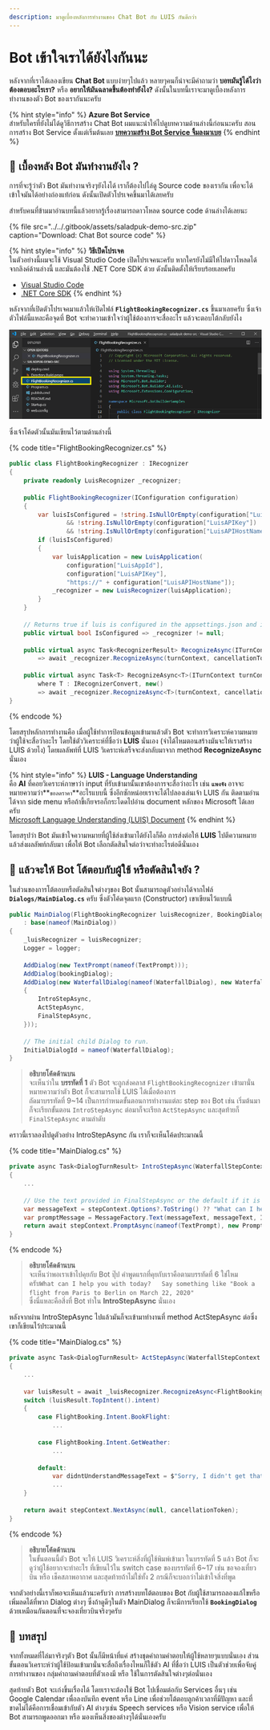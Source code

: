 ```yaml
---
description: มาดูเบื้องหลังการทำงานของ Chat Bot กับ LUIS กันดีกว่า
---
```


# Bot เข้าใจเราได้ยังไงกันนะ

หลังจากที่เราได้เลองเขียน **Chat Bot** แบบง่ายๆไปแล้ว หลายๆคนก็น่าจะมีคำถามว่า **บอทมันรู้ได้ไงว่าต้องตอบอะไรเรา?** หรือ **อยากให้มันฉลาดขึ้นต้องทำยังไง?** ดังนั้นในบทนี้เราจะมาดูเบื้องหลังการทำงานของตัว Bot ของเรากันนะครับ

{% hint style="info" %}
**Azure Bot Service**  
สำหรับใครที่ยังไม่ได้ดูวิธีการสร้าง Chat Bot ผมแนะนำให้ไปดูบทความด้านล่างนี้ก่อนนะครับ สอนการสร้าง Bot Service ตั้งแต่เริ่มต้นเลย [**บทความสร้าง Bot Service จิ้มลงมาเบย**](https://saladpuk.gitbook.io/learn/cloud/azure-bot-service) 
{% endhint %}

## 🤔 เบื้องหลัง Bot มันทำงานยังไง ?

การที่จะรู้ว่าตัว Bot มันทำงานจริงๆยังไงได้ เราก็ต้องไปไล่ดู Source code ของเรากัน เพื่อจะได้เข้าใจมันได้อย่างถ่องแท้ก่อน ดังนั้นเปิดตัวโปรเจคขึ้นมาได้เลยครับ 

สำหรับคนที่ข้ามมาอ่านบทนี้แล้วอยากรู้เรื่องสามารถดาวโหลด source code ด้านล่างได้เลยนะ

{% file src="../../.gitbook/assets/saladpuk-demo-src.zip" caption="Download: Chat Bot source code" %}

{% hint style="info" %}
**วิธีเปิดโปรเจค**  
ในตัวอย่างนี้ผมจะใช้ Visual Studio Code เปิดโปรเจคนะครับ หากใครยังไม่มีให้ไปดาวโหลดได้จากลิงค์ด้านล่างนี้ และมันต้องใช้ .NET Core SDK ด้วย ดังนั้นติดตั้งให้เรียบร้อยเลยครับ

* [Visual Studio Code](https://code.visualstudio.com/)
* [.NET Core SDK](https://dotnet.microsoft.com/download)
{% endhint %}

หลังจากที่เปิดตัวโปรเจคมาแล้วให้เปิดไฟล์ **`FlightBookingRecognizer.cs`** ขึ้นมาเลยครับ ซึ่งเจ้าตัวไฟล์นี้แหละคือจุดที่ Bot จะทำความเข้าใจว่าผู้ใช้ต้องการจะสื่ออะไร แล้วจะตอบโต้กลับยังไง

![](../../.gitbook/assets/image%20%28343%29.png)

ซึ่งเจ้าโค้ดตัวนั้นมันเขียนไว้ตามด้านล่างนี้ 

{% code title="FlightBookingRecognizer.cs" %}
```csharp
public class FlightBookingRecognizer : IRecognizer
{
    private readonly LuisRecognizer _recognizer;

    public FlightBookingRecognizer(IConfiguration configuration)
    {
        var luisIsConfigured = !string.IsNullOrEmpty(configuration["LuisAppId"]) 
                && !string.IsNullOrEmpty(configuration["LuisAPIKey"]) 
                && !string.IsNullOrEmpty(configuration["LuisAPIHostName"]);
        if (luisIsConfigured)
        {
            var luisApplication = new LuisApplication(
                configuration["LuisAppId"],
                configuration["LuisAPIKey"],
                "https://" + configuration["LuisAPIHostName"]);
            _recognizer = new LuisRecognizer(luisApplication);
        }
    }

    // Returns true if luis is configured in the appsettings.json and initialized.
    public virtual bool IsConfigured => _recognizer != null;

    public virtual async Task<RecognizerResult> RecognizeAsync(ITurnContext turnContext, CancellationToken cancellationToken)
        => await _recognizer.RecognizeAsync(turnContext, cancellationToken);

    public virtual async Task<T> RecognizeAsync<T>(ITurnContext turnContext, CancellationToken cancellationToken)
        where T : IRecognizerConvert, new()
        => await _recognizer.RecognizeAsync<T>(turnContext, cancellationToken);
}
```
{% endcode %}

โดยสรุปหลักการทำงานคือ เมื่อผู้ใช้ทำการป้อนข้อมูลเข้ามาแล้วตัว Bot จะทำการวิเคราะห์ความหมายว่าผู้ใช้จะสื่อว่าอะไร โดยใช้ตัววิเคราะห์ที่ชื่อว่า **LUIS** นั่นเอง \(จำได้ไหมตอนสร้างมันจะให้เราสร้าง LUIS ด้วยไง\) โดยผลลัพท์ที่ LUIS วิเคราะห์เสร็จจะส่งกลับมาจาก method  **RecognizeAsync** นั่นเอง

{% hint style="info" %}
**LUIS - Language Understanding**  
คือ **AI** ที่คอยวิเคราะห์ภาษาว่า input ที่รับเข้ามานั้นเขาต้องการจะสื่อว่าอะไร เช่น **`แพงจัง`** อาจจะหมายความว่า**`ขอลดราคา`**อะไรแบบนี้ ซึ่งอีกซักหน่อยเราจะได้ไปลองเล่นเจ้า LUIS กัน ติดตามอ่านได้จาก side menu หรือถ้าขี้เกียจรอก็กระโดดไปอ่าน document หลักของ Microsoft ได้เลยครับ  
[Microsoft Language Understanding \(LUIS\) Document](https://azure.microsoft.com/en-in/services/cognitive-services/language-understanding-intelligent-service/)
{% endhint %}

โดยสรุปว่า Bot มันเข้าใจความหมายที่ผู้ใช้ส่งเข้ามาได้ยังไงก็คือ การส่งต่อให้ **LUIS** ไปตีความหมายแล้วส่งผลลัพท์กลับมา เพื่อให้ Bot เลือกตัดสินใจต่อว่าจะทำอะไรต่อดีนั่นเอง

## 🤔 แล้วจะให้ Bot โต้ตอบกับผู้ใช้ หรือตัดสินใจยัง ?

ในส่วนของการโต้ตอบหรือตัดสินใจต่างๆของ Bot นั้นสามารถดูตัวอย่างได้จากไฟล์ **`Dialogs/MainDialog.cs`** ครับ ซึ่งตัวโค้ดจุดแรก \(Constructor\) เขาเขียนไว้แบบนี้

```csharp
public MainDialog(FlightBookingRecognizer luisRecognizer, BookingDialog bookingDialog, ILogger<MainDialog> logger)
    : base(nameof(MainDialog))
{
    _luisRecognizer = luisRecognizer;
    Logger = logger;

    AddDialog(new TextPrompt(nameof(TextPrompt)));
    AddDialog(bookingDialog);
    AddDialog(new WaterfallDialog(nameof(WaterfallDialog), new WaterfallStep[]
    {
        IntroStepAsync,
        ActStepAsync,
        FinalStepAsync,
    }));

    // The initial child Dialog to run.
    InitialDialogId = nameof(WaterfallDialog);
}
```

> **อธิบายโค้ดด้านบน**  
> จะเห็นว่าใน **บรรทัดที่ 1** ตัว Bot จะถูกส่งคลาส `FlightBookingRecognizer` เข้ามานั่นหมายความว่าตัว Bot ก็จะสามารถใช้ LUIS ได้เมื่อต้องการ  
> ถัดมาบรรทัดที่ 9~14 เป็นการกำหนดขั้นตอนการทำงานแต่ละ step ของ Bot เช่น เริ่มต้นมาก็จะเรียกขั้นตอน `IntroStepAsync` ต่อมาก็จะเรียก `ActStepAsync` และสุดท้ายก็ `FinalStepAsync` ตามลำดับ

คราวนี้เราลองไปดูตัวอย่าง IntroStepAsync กัน เราก็จะเห็นโค้ดประมาณนี้

{% code title="MainDialog.cs" %}
```csharp
private async Task<DialogTurnResult> IntroStepAsync(WaterfallStepContext stepContext, CancellationToken cancellationToken)
{
    ...

    // Use the text provided in FinalStepAsync or the default if it is the first time.
    var messageText = stepContext.Options?.ToString() ?? "What can I help you with today?\nSay something like \"Book a flight from Paris to Berlin on March 22, 2020\"";
    var promptMessage = MessageFactory.Text(messageText, messageText, InputHints.ExpectingInput);
    return await stepContext.PromptAsync(nameof(TextPrompt), new PromptOptions { Prompt = promptMessage }, cancellationToken);
}
```
{% endcode %}

> **อธิบายโค้ดด้านบน**  
> จะเห็นว่าพอเราเข้าไปคุยกับ Bot ปุ๊ป คำพูดแรกที่คุยกับเราคือตามบรรทัดที่ 6 ใช่ไหมครับ`What can I help you with today?  
> Say something like "Book a flight from Paris to Berlin on March 22, 2020"`  
> ซึ่งนี่แหละคือสิ่งที่ Bot ทำใน **IntroStepAsync** นั่นเอง

หลังจากผ่าน IntroStepAsync ไปแล้วมันก็จะเข้ามาทำงานที่ method ActStepAsync ต่อซึ่งเขาก็เขียนไว้ประมาณนี้

{% code title="MainDialog.cs" %}
```csharp
private async Task<DialogTurnResult> ActStepAsync(WaterfallStepContext stepContext, CancellationToken cancellationToken)
{
    ...

    var luisResult = await _luisRecognizer.RecognizeAsync<FlightBooking>(stepContext.Context, cancellationToken);
    switch (luisResult.TopIntent().intent)
    {
        case FlightBooking.Intent.BookFlight:
            ...

        case FlightBooking.Intent.GetWeather:
            ...

        default:
            var didntUnderstandMessageText = $"Sorry, I didn't get that. Please try asking in a different way (intent was {luisResult.TopIntent().intent})";
            ...
    }

    return await stepContext.NextAsync(null, cancellationToken);
}
```
{% endcode %}

> **อธิบายโค้ดด้านบน**  
> ในขั้นตอนนี้ตัว Bot จะให้ LUIS วิเคราะห์สิ่งที่ผู้ใช้พิมพ์เข้ามา ในบรรทัดที่ 5 แล้ว Bot ก็จะดูว่าผู้ใช้อยากจะทำอะไร ที่เขียนไว้ใน switch case ของบรรทัดที่ 6~17 เช่น ขอจองเที่ยวบิน หรือ เช็คสภาพอากาศ และสุดท้ายถ้าไม่ใช่ทั้ง 2 กรณีก็จะบอกว่าไม่เข้าใจสิ่งที่พูด

จากตัวอย่างนี้เราก็พอจะเห็นแล้วนะครับว่า การสร้างบทโต้ตอบของ Bot กับผู้ใช้สามารถลองแก้ไขหรือเพิ่มลดได้ที่พวก Dialog ต่างๆ ซึ่งถ้าดูดีๆในตัว MainDialog ก็จะมีการเรียกใช้ **`BookingDialog`** ด้วยเหมือนกันตอนที่จะจองเที่ยวบินจริงๆครับ

## 🎯 บทสรุป

จากทั้งหมดที่ไล่มาจริงๆตัว Bot นั้นก็มีหน้าที่แค่ สร้างชุดคำถามคำตอบให้ผู้ใช้หลายๆแบบนั่นเอง ส่วนขั้นตอนวิเคราะห์ว่าผู้ใช้ป้อนเข้ามานั่นจะสื่อถึงเรื่องไหนก็ใช้ตัว AI ที่ชื่อว่า LUIS เป็นตัวช่วยเพื่อจับคู่การทำงานของ กลุ่มคำถามคำตอบที่ตัวเองมี หรือ ใช้ในการตัดสินใจต่างๆต่อนั่นเอง

สุดท้ายตัว Bot จะเก่งขึ้นเรื่องได้ โดยเราจะต้องใช้ Bot ไปเชื่อมต่อกับ Services อื่นๆ เช่น Google Calendar เพื่อลงบันทึก event หรือ Line เพื่อช่วยโต้ตอบลูกค้าเวลาที่มีปัญหา และที่ขาดไม่ได้คือการเชื่อมเข้ากับตัว AI ต่างๆเช่น Speech services หรือ Vision service เพื่อให้ Bot สามารถพูดออกมา หรือ มองเห็นสิ่งของต่างๆได้นั่นเองครับ

